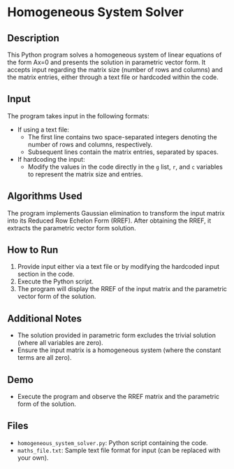 # Homogeneous System Solver

## Description
This Python program solves a homogeneous system of linear equations of the form Ax=0 and presents the solution in parametric vector form. It accepts input regarding the matrix size (number of rows and columns) and the matrix entries, either through a text file or hardcoded within the code.

## Input
The program takes input in the following formats:
- If using a text file:
    - The first line contains two space-separated integers denoting the number of rows and columns, respectively.
    - Subsequent lines contain the matrix entries, separated by spaces.
- If hardcoding the input:
    - Modify the values in the code directly in the `g` list, `r`, and `c` variables to represent the matrix size and entries.

## Algorithms Used
The program implements Gaussian elimination to transform the input matrix into its Reduced Row Echelon Form (RREF). After obtaining the RREF, it extracts the parametric vector form solution.

## How to Run
1. Provide input either via a text file or by modifying the hardcoded input section in the code.
2. Execute the Python script.
3. The program will display the RREF of the input matrix and the parametric vector form of the solution.

## Additional Notes
- The solution provided in parametric form excludes the trivial solution (where all variables are zero).
- Ensure the input matrix is a homogeneous system (where the constant terms are all zero).

## Demo
- Execute the program and observe the RREF matrix and the parametric form of the solution.

## Files
- `homogeneous_system_solver.py`: Python script containing the code.
- `maths_file.txt`: Sample text file format for input (can be replaced with your own).
